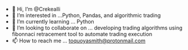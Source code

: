- 👋 Hi, I’m @Crekealli
- 👀 I’m interested in ...Python, Pandas, and algorithmic trading
- 🌱 I’m currently learning ... Python
- 💞️ I’m looking to collaborate on ... developing trading algorithms using fibonnaci retracement tool to automate trading execution
- 📫 How to reach me ... toquoyasmith@protonmail.com

<!---
Crekealli/Crekealli is a ✨ special ✨ repository because its `README.md` (this file) appears on your GitHub profile.
You can click the Preview link to take a look at your changes.
--->
